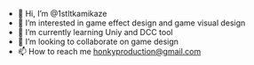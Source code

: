 - 👋 Hi, I’m @1stltkamikaze
- 👀 I’m interested in game effect design and game visual design
- 🌱 I’m currently learning Uniy and DCC tool
- 💞️ I’m looking to collaborate on game design
- 📫 How to reach me honkyproduction@gmail.com

<!---
1stltkamikaze/1stltkamikaze is a ✨ special ✨ repository because its `README.md` (this file) appears on your GitHub profile.
You can click the Preview link to take a look at your changes.
--->
